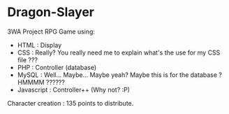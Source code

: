 # Dragon-Slayer
3WA Project
RPG Game using:
  - HTML : Display
  - CSS : Really? You really need me to explain what's the use for my CSS file ???
  - PHP : Controller (database)
  - MySQL : Well... Maybe... Maybe yeah? Maybe this is for the database ? HMMMM ??????
  - Javascript : Controller++ (Why not? :P)


Character creation : 135 points to distribute.
